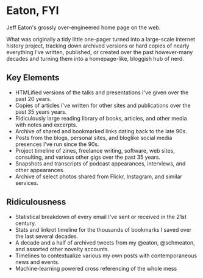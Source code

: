 # Eaton, FYI

Jeff Eaton's grossly over-engineered home page on the web.

What was originally a tidy little one-pager turned into a large-scale internet history project, tracking down archived versions or hard copies of nearly everything I've written, published, or created over the past however-many decades and turning them into a homepage-like, bloggish hub of nerd.

## Key Elements

- HTMLified versions of the talks and presentations I've given over the past 20 years.
- Copies of articles I've written for other sites and publications over the past 35 years years.
- Ridiculously large reading library of books, articles, and other media with notes and excerpts.
- Archive of shared and bookmarked links dating back to the late 90s.
- Posts from the blogs, personal sites, and bloglike social media presences I've run since the 90s.
- Project timeline of zines, freelance writing, software, web sites, consulting, and various other gigs over the past 35 years.
- Snapshots and transcripts of podcast appearances, interviews, and other appearances.
- Archive of select photos shared from Flickr, Instagram, and similar services.

## Ridiculousness

- Statistical breakdown of every email I've sent or received in the 21st century.
- Stats and linkrot timeline for the thousands of bookmarks I saved over the last several decades.
- A decade and a half of archived tweets from my @eaton, @schmeaton, and assorted other novelty accounts.
- Timelines to contextualize various my own posts with contemporaneous news and events.
- Machine-learning powered cross referencing of the whole mess
